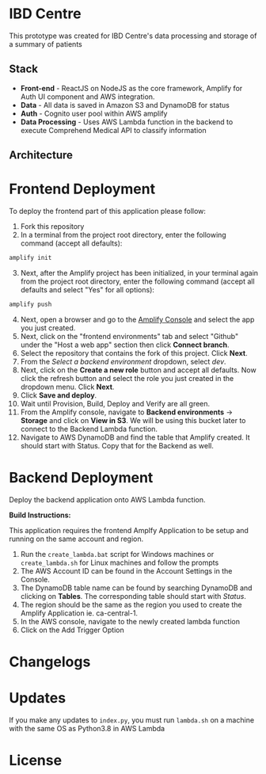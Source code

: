 # IBD Centre
This prototype was created for IBD Centre's data processing and storage of a summary of patients
## Stack

* **Front-end** - ReactJS on NodeJS as the core framework, Amplify for Auth UI component and AWS integration.
* **Data** - All data is saved in Amazon S3 and DynamoDB for status
* **Auth** - Cognito user pool within AWS amplify
* **Data Processing** - Uses AWS Lambda function in the backend to execute Comprehend Medical API to classify information
 
## Architecture

# Frontend Deployment
To deploy the frontend part of this application please follow:
1) Fork this repository
2) In a terminal from the project root directory, enter the following command (accept all defaults):
```javascript
amplify init
```
3) Next, after the Amplify project has been initialized, in your terminal again from the project root directory, enter the following command (accept all defaults and select "Yes" for all options):
```javascript
amplify push
```
4) Next, open a browser and go to the [Amplify Console](https://aws.amazon.com/amplify/console/) and select the app you just created.
5) Next, click on the "frontend environments" tab and select "Github" under the "Host a web app" section then click **Connect branch**.
6) Select the repository that contains the fork of this project. Click **Next**.
7) From the *Select a backend environment* dropdown, select *dev*.
8) Next, click on the **Create a new role** button and accept all defaults. Now click the refresh button and select the role you just created in the dropdown menu. Click **Next**.
9) Click **Save and deploy**.
10) Wait until Provision, Build, Deploy and Verify are all green.
11) From the Amplify console, navigate to __Backend environments__ -> __Storage__ and click on __View in S3__. We will be using this bucket later to connect to the Backend Lambda function. 
12) Navigate to AWS DynamoDB and find the table that Amplify created. It should start with Status. Copy that for the Backend as well. 

# Backend Deployment
Deploy the backend application onto AWS Lambda function.

**Build Instructions:**

This application requires the frontend Amplfy Application to be setup and running on the same account and region. 
1. Run the `create_lambda.bat` script for Windows machines or `create_lambda.sh` for Linux machines and follow the prompts 
2. The AWS Account ID can be found in the Account Settings in the Console. 
3. The DynamoDB table name can be found by searching DynamoDB and clicking on __Tables__. The corresponding table should start with _Status_. 
4. The region should be the same as the region you used to create the Amplify Application ie. ca-central-1. 
3. In the AWS console, navigate to the newly created lambda function
4. Click on the Add Trigger Option 

# Changelogs

# Updates
If you make any updates to `index.py`, you must run `lambda.sh` on a machine with the same OS as Python3.8 in AWS Lambda

# License 
